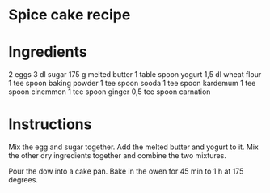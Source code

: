 # Spice cake recipe

# Ingredients

2 eggs
3 dl sugar
175 g melted butter
1 table spoon yogurt
1,5 dl wheat flour
1 tee spoon baking powder
1 tee spoon sooda
1 tee spoon kardemum
1 tee spoon cinemmon
1 tee spoon ginger
0,5 tee spoon carnation

# Instructions

Mix the egg and sugar together. Add the melted butter and yogurt to it. Mix the other dry ingredients together and combine the two mixtures. 

Pour the dow into a cake pan. Bake in the owen for 45 min to 1 h at 175 degrees.  